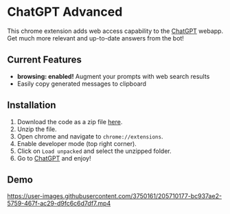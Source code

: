 # ChatGPT Advanced

This chrome extension adds web access capability to the [ChatGPT](https://www.chatgpt.com/) webapp. Get much more relevant and up-to-date answers from the bot!

## Current Features

- **browsing: enabled!** Augment your prompts with web search results
- Easily copy generated messages to clipboard


## Installation

1. Download the code as a zip file [here](https://github.com/qunash/chatgpt-advanced/archive/master.zip).
2. Unzip the file.
3. Open chrome and navigate to `chrome://extensions`.
4. Enable developer mode (top right corner).
5. Click on `Load unpacked` and select the unzipped folder.
6. Go to [ChatGPT](https://chat.openai.com/chat/) and enjoy!

## Demo

https://user-images.githubusercontent.com/3750161/205710177-bc937ae2-5759-467f-ac29-d9fc6c6d7df7.mp4

